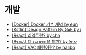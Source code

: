 # 개발

- <div><a href="https://github.com/IEUMSAE/feeds/blob/main/eun/docker.md">[Docker] Docker 기본 개념 by eun</a></div>
- <div><a href="https://github.com/IEUMSAE/feeds/blob/main/j/gof-design-pattern.md" >[Kotlin] Design Pattern By GoF by j</a></div>
- <div><a href="https://github.com/IEUMSAE/feeds/blob/main/chh/react.md">[React] 리액트란? by chh</a></div>
- <div><a href="https://github.com/IEUMSAE/feeds/blob/main/fero/%EC%99%9C%20screen%EC%9D%84%20%EC%93%B8%EA%B9%8C.md">[React] 왜 screen을 쓸까? by fero</a>
- <div><a href="https://github.com/IEUMSAE/feeds/blob/main/haribo/VAC%20%ED%8C%A8%ED%84%B4%EC%9D%B4%EB%9E%80.md">[React] VAC 패턴이란? by haribo</a></div>
